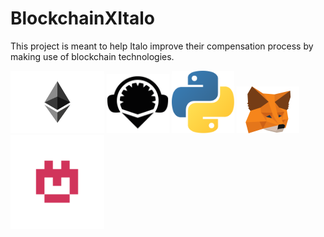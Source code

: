 # BlockchainXItalo
This project is meant to help Italo improve their compensation process by making use of blockchain technologies.






<img src="https://github.com/RebSolcia/BlockchainXItalo/blob/main/README_pics/Ethereum.png" width="150">


<img src="https://github.com/RebSolcia/BlockchainXItalo/blob/main/README_pics/Remix.png" width="100">


<img src="https://github.com/RebSolcia/BlockchainXItalo/blob/main/README_pics/Python.png" width="100">


<img src="https://github.com/RebSolcia/BlockchainXItalo/blob/main/README_pics/Metamask.png" width="100">


<img src="https://github.com/RebSolcia/BlockchainXItalo/blob/main/README_pics/Kovan.png" width="150">


